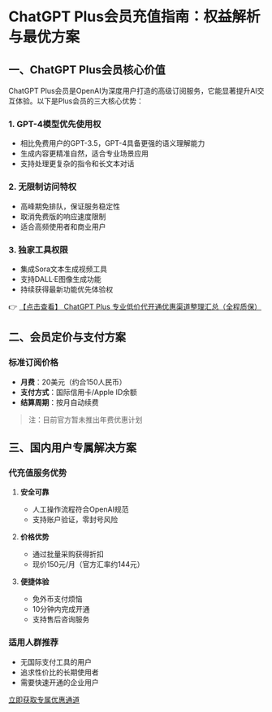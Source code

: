 # ChatGPT Plus会员充值指南：权益解析与最优方案

## 一、ChatGPT Plus会员核心价值

ChatGPT Plus会员是OpenAI为深度用户打造的高级订阅服务，它能显著提升AI交互体验。以下是Plus会员的三大核心优势：

### 1. GPT-4模型优先使用权
- 相比免费用户的GPT-3.5，GPT-4具备更强的语义理解能力
- 生成内容更精准自然，适合专业场景应用
- 支持处理更复杂的指令和长文本对话

### 2. 无限制访问特权
- 高峰期免排队，保证服务稳定性
- 取消免费版的响应速度限制
- 适合高频使用者和商业用户

### 3. 独家工具权限
- 集成Sora文本生成视频工具
- 支持DALL·E图像生成功能
- 持续获得最新功能优先体验权

👉 [【点击查看】 ChatGPT Plus 专业低价代开通优惠渠道整理汇总（全程质保）](https://bit.ly/DaiKai)

## 二、会员定价与支付方案

### 标准订阅价格
- **月费**：20美元（约合150人民币）
- **支付方式**：国际信用卡/Apple ID余额
- **结算周期**：按月自动续费

> 注：目前官方暂未推出年费优惠计划

## 三、国内用户专属解决方案

### 代充值服务优势
1. **安全可靠**  
   - 人工操作流程符合OpenAI规范
   - 支持账户验证，零封号风险

2. **价格优势**  
   - 通过批量采购获得折扣
   - 现价150元/月（官方汇率约144元）

3. **便捷体验**  
   - 免外币支付烦恼
   - 10分钟内完成开通
   - 支持售后咨询服务

### 适用人群推荐
- 无国际支付工具的用户
- 追求性价比的长期使用者
- 需要快速开通的企业用户

[立即获取专属优惠通道](https://bit.ly/DaiKai)